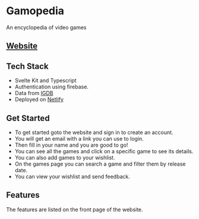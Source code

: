 # Gamopedia

An encyclopedia of video games

## [Website](https://gamopedia.netlify.app)

## Tech Stack

- Svelte Kit and Typescript
- Authentication using firebase.
- Data from [IGDB](https://igdb.com)
- Deployed on [Netlify](https://netlify.com)

## Get Started

- To get started goto the website and sign in to create an account.
- You will get an email with a link you can use to login.
- Then fill in your name and you are good to go!
- You can see all the games and click on a specific game to see its details.
- You can also add games to your wishlist.
- On the games page you can search a game and filter them by release date.
- You can view your wishlist and send feedback.

## Features

The features are listed on the front page of the website.
